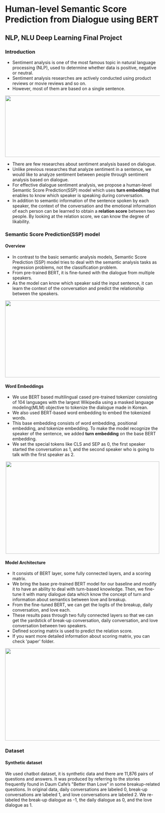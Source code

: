 # Human-level Semantic Score Prediction from Dialogue using BERT
## NLP, NLU Deep Learning Final Project

### Introduction
- Sentiment analysis is one of the most famous topic in natural language processing (NLP), used to determine whether data is positive, negative or neutral.
- Sentiment analysis researches are actively conducted using product reviews or movie reviews and so on.
- However, most of them are based on a single sentence.

<p align="center"><img src=https://github.com/kimchaeri/Human-level_Semantic_Score_Prediction_from_Dialogue_using_BERT/assets/74261590/78b9c221-6b31-49d6-bc19-acdb7a612735 width="800" height="200"></p>

- There are few researches about sentiment analysis based on dialogue.
- Unlike previous researches that analyze sentiment in a sentence, we would like to analyze sentiment between people through sentiment analysis based on dialogue.
- For effective dialogue sentiment analysis, we propose a human-level Semantic Score Prediction(SSP) model which uses **turn embedding** that enables to know which speaker is speaking during conversation.
- In addition to semantic information of the sentence spoken by each speaker, the context of the conversation and the emotional information of each person can be learned to obtain a **relation score** between two people. By looking at the relation score, we can know the
degree of likability.

### Semantic Score Prediction(SSP) model
#### Overview
- In contrast to the basic semantic analysis models, Semantic Score Prediction (SSP) model tries to deal with the semantic analysis tasks as regression problems, not the classification problem.
- From pre-trained BERT, it is fine-tuned with the dialogue from multiple speakers.
- As the model can know which speaker said the input sentence, it can learn the context of the conversation and predict the relationship between the speakers.
 
<p align="center"><img src=https://github.com/kimchaeri/Human-level_Semantic_Score_Prediction_from_Dialogue_using_BERT/assets/74261590/d519d463-192b-456c-a0e7-19ee064b7d71 width="800" height="250"></p>

#### Word Embeddings
- We use BERT based multilingual cased pre-trained tokenizer consisting of 104 languages with the largest Wikipedia using a masked language modeling(MLM) objective to tokenize the dialogue made in Korean.
- We also used BERT-based word embedding to embed the tokenized words.
- This base embedding consists of word embedding, positional embedding, and tokenize embedding. To make the model recognize the speaker of the sentence, we added **turn embedding** on the base BERT embedding.
- We set the special tokens like CLS and SEP as 0, the first speaker started the conversation as 1, and the second speaker who is going to talk with the first speaker as 2.
<p align="center"><img src=https://github.com/kimchaeri/Human-level_Semantic_Score_Prediction_from_Dialogue_using_BERT/assets/74261590/6b74206b-a8fb-4e88-90bd-b6dd17d4d0b3 width="500" height="300"></p>

#### Model Architecture
- It consists of BERT layer, some fully connected layers, and a scoring matrix.
- We bring the base pre-trained BERT model for our baseline and modify it to have an ability to deal with turn-based knowledge. Then, we fine-tune it with many dialogue data which know the concept of turn and information about semantics between love and breakup.
- From the fine-tuned BERT, we can get the logits of the breakup, daily conversation, and love each.
- These results pass through two fully connected layers so that we can get the yardstick of break-up conversation, daily conversation, and love conversation between two speakers.
- Defined scoring matrix is used to predict the relation score.
- If you want more detailed information about scoring matrix, you can check 'paper' folder.
<p align="center"><img src=https://github.com/kimchaeri/Human-level_Semantic_Score_Prediction_from_Dialogue_using_BERT/assets/74261590/b27ef7eb-2c2d-45af-86b7-4f0d3e0916a0 width="700" height="300"></p>

### Dataset
#### Synthetic dataset
We used chatbot dataset, it is synthetic data and there are 11,876 pairs of questions and answers. It was produced by referring to the stories frequently found in Daum Cafe’s "Better than Love" in some breakup-related questions. In original data, daily conversations are
labeled 0, break-up conversations are labeled 1, and love conversations are labeled 2. We re-labeled the break-up dialogue as -1, the daily dialogue as 0, and the love dialogue as 1.
